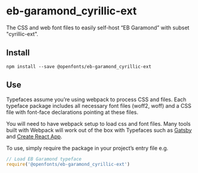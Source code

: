 
# eb-garamond_cyrillic-ext

The CSS and web font files to easily self-host “EB Garamond” with subset "cyrillic-ext".

## Install

`npm install --save @openfonts/eb-garamond_cyrillic-ext`

## Use

Typefaces assume you’re using webpack to process CSS and files. Each typeface
package includes all necessary font files (woff2, woff) and a CSS file with
font-face declarations pointing at these files.

You will need to have webpack setup to load css and font files. Many tools built
with Webpack will work out of the box with Typefaces such as [Gatsby](https://github.com/gatsbyjs/gatsby)
and [Create React App](https://github.com/facebookincubator/create-react-app).

To use, simply require the package in your project’s entry file e.g.

```javascript
// Load EB Garamond typeface
require('@openfonts/eb-garamond_cyrillic-ext')
```

